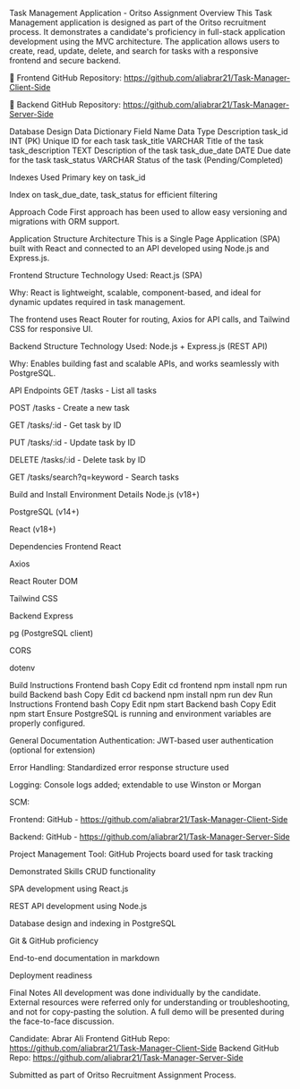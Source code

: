 Task Management Application - Oritso Assignment
Overview
This Task Management application is designed as part of the Oritso recruitment process. It demonstrates a candidate's proficiency in full-stack application development using the MVC architecture. The application allows users to create, read, update, delete, and search for tasks with a responsive frontend and secure backend.

🔗 Frontend GitHub Repository: https://github.com/aliabrar21/Task-Manager-Client-Side

🔗 Backend GitHub Repository: https://github.com/aliabrar21/Task-Manager-Server-Side

Database Design
Data Dictionary
Field Name	Data Type	Description
task_id	INT (PK)	Unique ID for each task
task_title	VARCHAR	Title of the task
task_description	TEXT	Description of the task
task_due_date	DATE	Due date for the task
task_status	VARCHAR	Status of the task (Pending/Completed)

Indexes Used
Primary key on task_id

Index on task_due_date, task_status for efficient filtering

Approach
Code First approach has been used to allow easy versioning and migrations with ORM support.

Application Structure
Architecture
This is a Single Page Application (SPA) built with React and connected to an API developed using Node.js and Express.js.

Frontend Structure
Technology Used: React.js (SPA)

Why: React is lightweight, scalable, component-based, and ideal for dynamic updates required in task management.

The frontend uses React Router for routing, Axios for API calls, and Tailwind CSS for responsive UI.

Backend Structure
Technology Used: Node.js + Express.js (REST API)

Why: Enables building fast and scalable APIs, and works seamlessly with PostgreSQL.

API Endpoints
GET /tasks - List all tasks

POST /tasks - Create a new task

GET /tasks/:id - Get task by ID

PUT /tasks/:id - Update task by ID

DELETE /tasks/:id - Delete task by ID

GET /tasks/search?q=keyword - Search tasks

Build and Install
Environment Details
Node.js (v18+)

PostgreSQL (v14+)

React (v18+)

Dependencies
Frontend
React

Axios

React Router DOM

Tailwind CSS

Backend
Express

pg (PostgreSQL client)

CORS

dotenv

Build Instructions
Frontend
bash
Copy
Edit
cd frontend
npm install
npm run build
Backend
bash
Copy
Edit
cd backend
npm install
npm run dev
Run Instructions
Frontend
bash
Copy
Edit
npm start
Backend
bash
Copy
Edit
npm start
Ensure PostgreSQL is running and environment variables are properly configured.

General Documentation
Authentication: JWT-based user authentication (optional for extension)

Error Handling: Standardized error response structure used

Logging: Console logs added; extendable to use Winston or Morgan

SCM:

Frontend: GitHub - https://github.com/aliabrar21/Task-Manager-Client-Side

Backend: GitHub - https://github.com/aliabrar21/Task-Manager-Server-Side

Project Management Tool: GitHub Projects board used for task tracking

Demonstrated Skills
CRUD functionality

SPA development using React.js

REST API development using Node.js

Database design and indexing in PostgreSQL

Git & GitHub proficiency

End-to-end documentation in markdown

Deployment readiness

Final Notes
All development was done individually by the candidate. External resources were referred only for understanding or troubleshooting, and not for copy-pasting the solution. A full demo will be presented during the face-to-face discussion.

Candidate: Abrar Ali
Frontend GitHub Repo: https://github.com/aliabrar21/Task-Manager-Client-Side
Backend GitHub Repo: https://github.com/aliabrar21/Task-Manager-Server-Side

Submitted as part of Oritso Recruitment Assignment Process.
